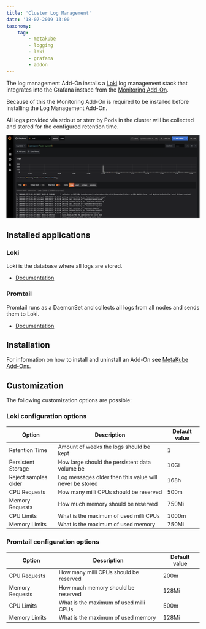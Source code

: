 ```yaml
---
title: 'Cluster Log Management'
date: '18-07-2019 13:00'
taxonomy:
    tag:
        - metakube
        - logging
        - loki
        - grafana
        - addon
---
```


The log management Add-On installs a [Loki](https://github.com/grafana/loki/blob/master/docs/README.md) log management stack that integrates into the Grafana instace from the [Monitoring Add-On](../03.metakube-monitoring/default.en.md).

Because of this the Monitoring Add-On is required to be installed before installing the Log Management Add-On.

All logs provided via stdout or sterr by Pods in the cluster will be collected and stored for the configured retention time.

![Grafana Loki Source](grafana_loki_source.png)

## Installed applications

### Loki

Loki is the database where all logs are stored.

* [Documentation](https://github.com/grafana/loki/blob/master/docs/README.md)

### Promtail

Promtail runs as a DaemonSet and collects all logs from all nodes and sends them to Loki.

* [Documentation](https://github.com/grafana/loki/tree/master/docs/clients/promtail)

## Installation

For information on how to install and uninstall an Add-On see [MetaKube Add-Ons](../default.en.md).

## Customization

The following customization options are possible:

### Loki configuration options

| Option | Description | Default value |
| ------ | ----------- | ------------- |
| Retention Time | Amount of weeks the logs should be kept | 1 |
| Persistent Storage | How large should the persistent data volume be | 10Gi |
| Reject samples older | Log messages older then this value will never be stored | 168h |
| CPU Requests | How many milli CPUs should be reserved | 500m |
| Memory Requests | How much memory should be reserved | 750Mi |
| CPU Limits | What is the maximum of used milli CPUs | 1000m |
| Memory Limits | What is the maximum of used memory | 750Mi |

### Promtail configuration options

| Option | Description | Default value |
| ------ | ----------- | ------------- |
| CPU Requests | How many milli CPUs should be reserved | 200m |
| Memory Requests | How much memory should be reserved | 128Mi |
| CPU Limits | What is the maximum of used milli CPUs | 500m |
| Memory Limits | What is the maximum of used memory | 128Mi |
